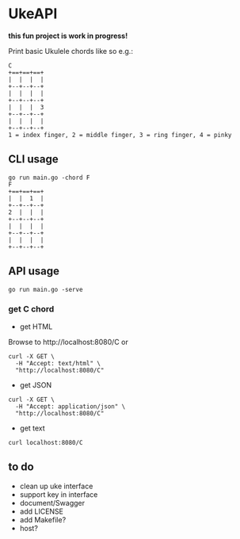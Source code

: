 # UkeAPI

**this fun project is work in progress!**

Print basic Ukulele chords like so e.g.:

```
C
+==+==+==+
|  |  |  |
+--+--+--+
|  |  |  |
+--+--+--+
|  |  |  3
+--+--+--+
|  |  |  |
+--+--+--+
1 = index finger, 2 = middle finger, 3 = ring finger, 4 = pinky
```

## CLI usage

```
go run main.go -chord F
F
+==+==+==+
|  |  1  |
+--+--+--+
2  |  |  |
+--+--+--+
|  |  |  |
+--+--+--+
|  |  |  |
+--+--+--+

```

## API usage

```
go run main.go -serve
```

### get C chord

- get HTML

Browse to http://localhost:8080/C or

```
curl -X GET \
  -H "Accept: text/html" \
  "http://localhost:8080/C"
```

- get JSON

```
curl -X GET \
  -H "Accept: application/json" \
  "http://localhost:8080/C"
```

- get text

```
curl localhost:8080/C
```

## to do

- clean up uke interface
- support key in interface
- document/Swagger
- add LICENSE
- add Makefile?
- host?